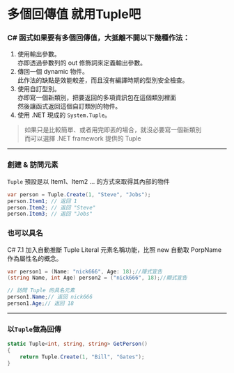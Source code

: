 # 多個回傳值 就用Tuple吧

### C# 函式如果要有多個回傳值，大抵離不開以下幾種作法：
1. 使用輸出參數。  
亦即透過參數列的 out 修飾詞來定義輸出參數。  
2. 傳回一個 dynamic 物件。  
此作法的缺點是效能較差，而且沒有編譯時期的型別安全檢查。  
3. 使用自訂型別。  
亦即寫一個新類別，把要返回的多項資訊包在這個類別裡面  
然後讓函式返回這個自訂類別的物件。
4. 使用 .NET 現成的 `System.Tuple`。
  
>如果只是比較簡單、或者用完即丟的場合，就沒必要寫一個新類別  
>而可以選擇 .NET framework 提供的 Tuple  
  

---
### 創建 & 訪問元素  
`Tuple` 預設是以 Item1、Item2 …   的方式來取得其內部的物件
```csharp
var person = Tuple.Create(1, "Steve", "Jobs");
person.Item1; // 返回 1
person.Item2; // 返回 "Steve"
person.Item3; // 返回 "Jobs"
```
### 也可以具名  
C# 7.1 加入自動推斷 Tuple Literal 元素名稱功能，比照 new 自動取 PorpName 作為屬性名的概念。
```csharp
var person1 = (Name: "nick666", Age: 18);//隱式宣告
(string Name, int Age) person2 = ("nick666", 18);//顯式宣告

// 訪問 Tuple 的具名元素
person1.Name;// 返回 nick666
person1.Age;// 返回 18
```
---
### 以`Tuple`做為回傳
```csharp
static Tuple<int, string, string> GetPerson() 
{    
    return Tuple.Create(1, "Bill", "Gates");
}
```


